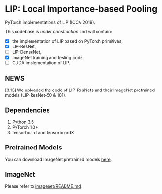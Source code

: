# LIP: Local Importance-based Pooling

PyTorch implementations of LIP (ICCV 2019).


This codebase is *under construction* and will contain:

- [x] the implementation of LIP based on PyTorch primitives,
- [x] LIP-ResNet,
- [ ] LIP-DenseNet,
- [x] ImageNet training and testing code,
- [ ] CUDA implementation of LIP.

## NEWS

[8.13] We uploaded the code of LIP-ResNets and their ImageNet pretrained models (LIP-ResNet-50 & 101).

## Dependencies
1. Python 3.6
2. PyTorch 1.0+
3. tensorboard and tensorboardX

## Pretrained Models
You can download ImageNet pretrained models [here](https://drive.google.com/drive/folders/1KCt22JTob1hHiPmpLOlgZo3fvTRc11SJ).

## ImageNet
Please refer to [imagenet/README.md](./imagenet/).